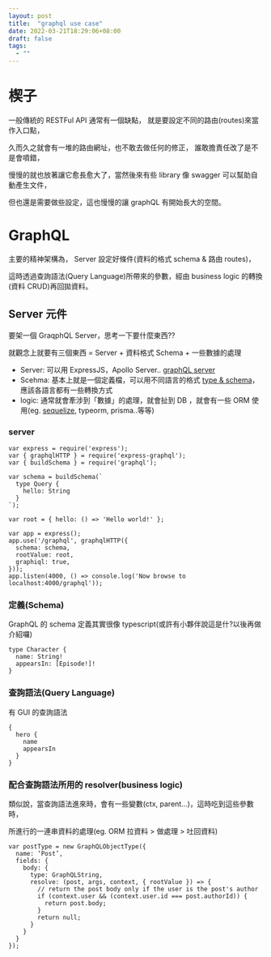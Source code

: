 ```yaml
---
layout: post
title:  "graphql use case"
date: 2022-03-21T18:29:06+08:00
draft: false
tags: 
  - ""
---
```

# 楔子
一般傳統的 RESTFul API 通常有一個缺點， 就是要設定不同的路由(routes)來當作入口點，

久而久之就會有一堆的路由網址，也不敢去做任何的修正， 誰敢擔責任改了是不是會噴錯，

慢慢的就也放著讓它愈長愈大了，當然後來有些 library 像 swagger 可以幫助自動產生文件，

但也還是需要做些設定，這也慢慢的讓 graphQL 有開始長大的空間。

# GraphQL
主要的精神架構為， Server 設定好條件(資料的格式 schema & 路由 routes)，

這時透過查詢語法(Query Language)所帶來的參數，經由 business logic 的轉換(資料 CRUD)再回拋資料。

## Server 元件
要架一個 GraqphQL Server，思考一下要什麼東西??

就觀念上就要有三個東西 = Server + 資料格式 Schema + 一些數據的處理
- Server: 可以用 ExpressJS，Apollo Server.. [graphQL server](https://graphql.org/code/#javascript)
- Scehma: 基本上就是一個定義檔，可以用不同語言的格式 [type & schema](https://graphql.org/learn/schema/#object-types-and-fields)，應該各語言都有一些轉換方式
- logic: 通常就會牽涉到「數據」的處理，就會扯到 DB ，就會有一些 ORM 使用(eg. [sequelize](https://sequelize.org), typeorm, prisma..等等)

### server
```
var express = require('express');
var { graphqlHTTP } = require('express-graphql');
var { buildSchema } = require('graphql');

var schema = buildSchema(`
  type Query {
    hello: String
  }
`);

var root = { hello: () => 'Hello world!' };

var app = express();
app.use('/graphql', graphqlHTTP({
  schema: schema,
  rootValue: root,
  graphiql: true,
}));
app.listen(4000, () => console.log('Now browse to localhost:4000/graphql'));
```

### 定義(Schema)
GraphQL 的 schema 定義其實很像 typescript(或許有小夥伴說這是什?以後再做介紹囉)

```
type Character {
  name: String!
  appearsIn: [Episode!]!
}
```

### 查詢語法(Query Language)
有 GUI 的查詢語法

```
{
  hero {
    name
    appearsIn
  }
}
```

### 配合查詢語法所用的 resolver(business logic)
類似說，當查詢語法進來時，會有一些變數(ctx, parent...)，這時吃到這些參數時，

所進行的一連串資料的處理(eg. ORM 拉資料 > 做處理 > 吐回資料)

```
var postType = new GraphQLObjectType({
  name: ‘Post’,
  fields: {
    body: {
      type: GraphQLString,
      resolve: (post, args, context, { rootValue }) => {
        // return the post body only if the user is the post's author
        if (context.user && (context.user.id === post.authorId)) {
          return post.body;
        }
        return null;
      }
    }
  }
});
```